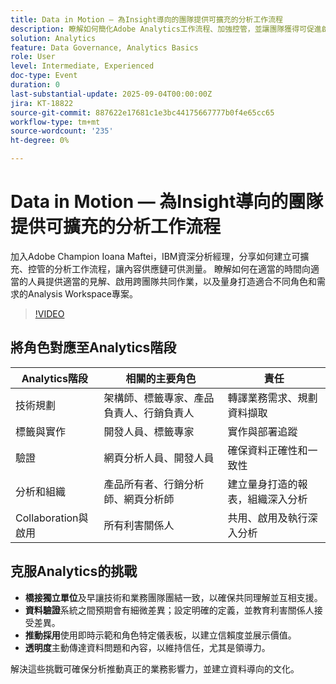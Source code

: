 ```yaml
---
title: Data in Motion — 為Insight導向的團隊提供可擴充的分析工作流程
description: 瞭解如何簡化Adobe Analytics工作流程、加強控管，並讓團隊獲得可促進啟用、共同作業和成長的深入分析。
solution: Analytics
feature: Data Governance, Analytics Basics
role: User
level: Intermediate, Experienced
doc-type: Event
duration: 0
last-substantial-update: 2025-09-04T00:00:00Z
jira: KT-18822
source-git-commit: 887622e17681c1e3bc44175667777b0f4e65cc65
workflow-type: tm+mt
source-wordcount: '235'
ht-degree: 0%

---
```



# Data in Motion — 為Insight導向的團隊提供可擴充的分析工作流程

加入Adobe Champion Ioana Maftei，IBM資深分析經理，分享如何建立可擴充、控管的分析工作流程，讓內容供應鏈可供測量。 瞭解如何在適當的時間向適當的人員提供適當的見解、啟用跨團隊共同作業，以及量身打造適合不同角色和需求的Analysis Workspace專案。

>[!VIDEO](https://video.tv.adobe.com/v/3471240/?learn=on&enablevpops&captions=chi_hant)

## 將角色對應至Analytics階段

| Analytics階段 | 相關的主要角色 | 責任 |
|--------------------------|-----------------------------------|--------------------------------------------------|
| 技術規劃 | 架構師、標籤專家、產品負責人、行銷負責人 | 轉譯業務需求、規劃資料擷取 |
| 標籤與實作 | 開發人員、標籤專家 | 實作與部署追蹤 |
| 驗證 | 網頁分析人員、開發人員 | 確保資料正確性和一致性 |
| 分析和組織 | 產品所有者、行銷分析師、網頁分析師 | 建立量身打造的報表，組織深入分析 |
| Collaboration與啟用 | 所有利害關係人 | 共用、啟用及執行深入分析 |


## 克服Analytics的挑戰

* **橋接獨立單位**&#x200B;及早讓技術和業務團隊團結一致，以確保共同理解並互相支援。
* **資料驗證**&#x200B;系統之間預期會有細微差異；設定明確的定義，並教育利害關係人接受差異。
* **推動採用**&#x200B;使用即時示範和角色特定儀表板，以建立信賴度並展示價值。
* **透明度**&#x200B;主動傳達資料問題和內容，以維持信任，尤其是領導力。

解決這些挑戰可確保分析推動真正的業務影響力，並建立資料導向的文化。
